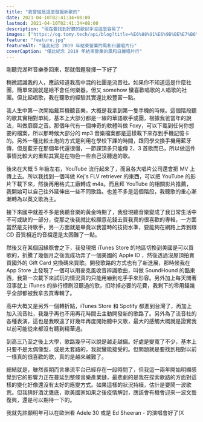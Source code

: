 ```yaml
---
title: "我曾經是這麼發掘新歌的"
date: 2021-04-10T02:41:34+08:00
lastmod: 2021-04-10T02:41:34+08:00
description: "現在要找到好聽的歌似乎沒這麼容易了"
images: ["https://og.tomy.tech/api/blog?title=%E6%88%91%E6%9B%BE%E7%B6%93%E6%98%AF%E9%80%99%E9%BA%BC%E7%99%BC%E6%8E%98%E6%96%B0%E6%AD%8C%E7%9A%84"]
feature: "feature.jpg"
featureAlt: "僅此紀念 2019 年結束營業的風和日麗唱片行"
coverCaption: "僅此紀念 2019 年結束營業的風和日麗唱片行"
---
```


剛聽完湖畔音樂季回來，那就借題發揮一下好了

稍微認識我的人，應該知道我高中混的社團是流音社。如果你不知道這是什麼社團，簡單來說就是給不會任何樂器，但又 somehow 蠻喜歡唱歌的人唱歌的社團。但比起唱歌，我在聽歌的經驗其實還比較豐富一點。

我人生中第一次開始戴耳機聽音樂，大概是我拿到第一隻手機的時候。這個階段聽的歌其實相對單純，基本上大部分都是一線的華語歌手或團，根據我爸當年的說法，叫做靡靡之音。那個年代有一個神奇的軟體叫做 Foxy，可以下載到任何你想要的檔案，所以那時候大部分的 mp3 音樂檔案都是這樣載下來存到手機記憶卡的。另外一種比較土炮的方式是利用在學校下課的時間，跟同學交換手機用藍牙傳，但是藍牙在那個年代還很慢，一節課頂多只能傳 2、3 首歌而已，所以做這件事情比較大的重點其實是在物色一些自己沒聽過的歌。

後來在大概 5 年級左右，YouTube 流行起來了，而且各大唱片公司還會把 MV 上傳上去。所以我找到一個叫做 Kej's FLV retriever 的東西，可以把 YouTube 的影片下載下來，然後再用格式工廠轉成 m4a。而且拜 YouTube 的相關影片推薦，我開始可以自己往外延伸出一些不同歌路。也差不多是這個階段，我聽歌的重心漸漸轉為以英文歌為主。

接下來國中就差不多是我聽音樂的黃金時期了，我發現聽音樂變成了我日常生活中不可或缺的一部分，從那之後我就比較願意花錢去買我真的很喜歡的專輯，一方面當然是支持歌手，另一方面就是畢竟以我當時的技術水準，要能夠在網路上弄到跟 CD 音質相近的音檔還是太困難了一點。

然後又在某個因緣際會之下，我發現把 iTunes Store 的地區切換到美國是可以買歌的，折騰了幾個月之後我成功弄了一個美國的 Apple ID ，然後透過沒屋頂拍賣買國外的 Gift Card 兌換碼來買歌。開發歌路的方式也有了新進展，那時候我在 App Store 上發現了一個可以用麥克風收音辨識歌曲，叫做 SoundHound 的酷東西，我第一次載下來試玩的情況真的只能用嚇到吃手手來形容。另外加上每天閒著沒事就上 iTunes 的排行榜刷沒聽過的歌，扣除掉必要的花費，我剩下的零用錢幾乎全部都被我拿去買專輯了。

高中大概又是另外一個轉折點，iTunes Store 和 Spotify 都進到台灣了，再加上加入流音社，我幾乎再也不用再花時間去主動開發新的歌路了。另外為了流音社的各種表演，這也是我睽違了好幾年再度開始聽中文歌，最大的感觸大概就是證實我以前可能從來都沒有聽到精華過。

到高三乃至之後上大學，歌路幾乎可以說是越走越偏。好處是變寬了不少，基本上只要不是太偶像型，或是太套路的，我就蠻能接受的。但問題就是要找到相對以前一樣真的很喜歡的歌，真的是越來越難了。

總結就是，雖然長期而言串流平台已經存在一段時間了，但我這一兩年開始明顯感覺到它的影響力正在蔓延到整條音樂產業鏈，最悲劇的是我在探索歌路的方面對這樣的變化好像還沒有太好的應變方式。如果這樣的狀況持續，估計是要鬧一波歌荒。但我猜好酒沈甕底，歐美國家如果之後疫情解封，應該會有機會迎來一波文藝復興，還是可以期待一下的。

我就先許願明年可以在歐洲看 Adele 30 或是 Ed Sheeran - 的演唱會好了(X
